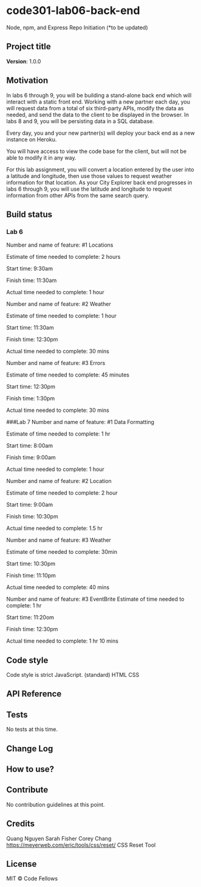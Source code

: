 # code301-lab06-back-end
Node, npm, and Express Repo Initiation (*to be updated) 

## Project title

**Version**: 1.0.0

## Motivation
In labs 6 through 9, you will be building a stand-alone back end which will interact with a static front end. Working with a new partner each day, you will request data from a total of six third-party APIs, modify the data as needed, and send the data to the client to be displayed in the browser. In labs 8 and 9, you will be persisting data in a SQL database.

Every day, you and your new partner(s) will deploy your back end as a new instance on Heroku.

You will have access to view the code base for the client, but will not be able to modify it in any way.

For this lab assignment, you will convert a location entered by the user into a latitude and longitude, then use those values to request weather information for that location. As your City Explorer back end progresses in labs 6 through 9, you will use the latitude and longitude to request information from other APIs from the same search query.


## Build status

### Lab 6
Number and name of feature: #1 Locations

Estimate of time needed to complete: 2 hours

Start time: 9:30am

Finish time: 11:30am

Actual time needed to complete: 1 hour

Number and name of feature: #2 Weather

Estimate of time needed to complete: 1 hour

Start time: 11:30am

Finish time: 12:30pm

Actual time needed to complete: 30 mins

Number and name of feature: #3 Errors

Estimate of time needed to complete: 45 minutes

Start time: 12:30pm

Finish time: 1:30pm

Actual time needed to complete: 30 mins

###Lab 7 
Number and name of feature: #1 Data Formatting

Estimate of time needed to complete: 1 hr

Start time: 8:00am

Finish time: 9:00am

Actual time needed to complete: 1 hour

Number and name of feature: #2 Location

Estimate of time needed to complete: 2 hour

Start time: 9:00am

Finish time: 10:30pm

Actual time needed to complete: 1.5 hr

Number and name of feature: #3 Weather

Estimate of time needed to complete: 30min

Start time: 10:30pm

Finish time: 11:10pm

Actual time needed to complete: 40 mins

Number and name of feature: #3 EventBrite
Estimate of time needed to complete: 1 hr

Start time: 11:20om

Finish time: 12:30pm

Actual time needed to complete: 1 hr 10 mins


## Code style
Code style is strict JavaScript. (standard)
HTML CSS 

## API Reference


## Tests
No tests at this time. 

## Change Log


## How to use?


## Contribute
No contribution guidelines at this point. 

## Credits
Quang Nguyen
Sarah Fisher 
Corey Chang
https://meyerweb.com/eric/tools/css/reset/ CSS Reset Tool

## License
MIT © Code Fellows
